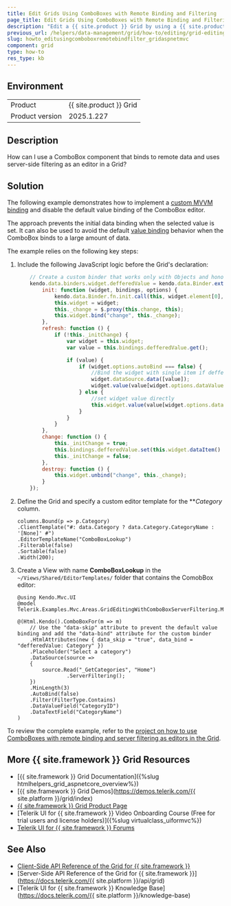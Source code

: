 ```yaml
---
title: Edit Grids Using ComboBoxes with Remote Binding and Filtering
page_title: Edit Grids Using ComboBoxes with Remote Binding and Filtering
description: "Edit a {{ site.product }} Grid by using a {{ site.product }} ComboBox configured for remote binding and server filtering."
previous_url: /helpers/data-management/grid/how-to/editing/grid-editing-with-combobox-remote-binding-and-filtering,  /html-helpers/data-management/grid/how-to/editing/grid-editing-with-combobox-remote-binding-and-filtering
slug: howto_editusingcomboboxremotebindfilter_gridaspnetmvc
component: grid
type: how-to
res_type: kb
---
```


## Environment

<table>
 <tr>
  <td>Product</td>
  <td>{{ site.product }} Grid</td>
 </tr>
 <tr>
  <td>Product version</td>
  <td>2025.1.227</td>
 </tr>
</table>


## Description

How can I use a ComboBox component that binds to remote data and uses server-side filtering as an editor in a Grid?

## Solution

The following example demonstrates how to implement a [custom MVVM binding](https://docs.telerik.com/kendo-ui/framework/mvvm/overview) and disable the default value binding of the ComboBox editor.

The approach prevents the initial data binding when the selected value is set. It can also be used to avoid the default [value binding](https://docs.telerik.com/kendo-ui/framework/mvvm/bindings/value#value-binding-of-elements-select) behavior when the ComboBox binds to a large amount of data.

The example relies on the following key steps:

1. Include the following JavaScript logic before the Grid's declaration:

    ```js
        // Create a custom binder that works only with Objects and honours "autoBind:false" state.
        kendo.data.binders.widget.defferedValue = kendo.data.Binder.extend({
            init: function (widget, bindings, options) {
                kendo.data.Binder.fn.init.call(this, widget.element[0], bindings, options);
                this.widget = widget;
                this._change = $.proxy(this.change, this);
                this.widget.bind("change", this._change);
            },
            refresh: function () {
                if (!this._initChange) {
                    var widget = this.widget;
                    var value = this.bindings.defferedValue.get();

                    if (value) {
                        if (widget.options.autoBind === false) {
                            //Bind the widget with single item if deffered binding is used
                            widget.dataSource.data([value]);
                            widget.value(value[widget.options.dataValueField]);
                        } else {
                            //set widget value directly
                            this.widget.value(value[widget.options.dataValueField]);
                        }
                    }
                }
            },
            change: function () {
                this._initChange = true;
                this.bindings.defferedValue.set(this.widget.dataItem() || null);
                this._initChange = false;
            },
            destroy: function () {
                this.widget.unbind("change", this._change);
            }
        });
    ```

1. Define the Grid and specify a custom editor template for the ***Category* column.

    ```HtmlHelper
    columns.Bound(p => p.Category)
    .ClientTemplate("#: data.Category ? data.Category.CategoryName : '[None]' #")
    .EditorTemplateName("ComboBoxLookup")
    .Filterable(false)
    .Sortable(false)
    .Width(200);
    ```

1. Create a View with name **ComboBoxLookup** in the `~/Views/Shared/EditorTemplates/` folder that contains the ComobBox editor:

    ```HtmlHelper
    @using Kendo.Mvc.UI
    @model Telerik.Examples.Mvc.Areas.GridEditingWithComboBoxServerFiltering.Models.Category

    @(Html.Kendo().ComboBoxFor(m => m)
        // Use the "data-skip" attribute to prevent the default value binding and add the "data-bind" attribute for the custom binder
        .HtmlAttributes(new { data_skip = "true", data_bind = "defferedValue: Category" })
        .Placeholder("Select a category")
        .DataSource(source =>
        {
            source.Read("_GetCategories", "Home")
                    .ServerFiltering();
        })
        .MinLength(3)
        .AutoBind(false)
        .Filter(FilterType.Contains)
        .DataValueField("CategoryID")
        .DataTextField("CategoryName")
    )
    ```

To review the complete example, refer to the [project on how to use ComboBoxes with remote binding and server filtering as editors in the Grid](https://github.com/telerik/ui-for-aspnet-mvc-examples/tree/master/Telerik.Examples.Mvc/Telerik.Examples.Mvc/Areas/GridEditingWithComboBoxServerFiltering).

## More {{ site.framework }} Grid Resources

* [{{ site.framework }} Grid Documentation]({%slug htmlhelpers_grid_aspnetcore_overview%})
* [{{ site.framework }} Grid Demos](https://demos.telerik.com/{{ site.platform }}/grid/index)
* [{{ site.framework }} Grid Product Page](https://www.telerik.com/aspnet-mvc/grid)
* [Telerik UI for {{ site.framework }} Video Onboarding Course (Free for trial users and license holders)]({%slug virtualclass_uiformvc%})
* [Telerik UI for {{ site.framework }} Forums](https://www.telerik.com/forums/aspnet-mvc)

## See Also

* [Client-Side API Reference of the Grid for {{ site.framework }}](https://docs.telerik.com/kendo-ui/api/javascript/ui/grid)
* [Server-Side API Reference of the Grid for {{ site.framework }}](https://docs.telerik.com/{{ site.platform }}/api/grid)
* [Telerik UI for {{ site.framework }} Knowledge Base](https://docs.telerik.com/{{ site.platform }}/knowledge-base)